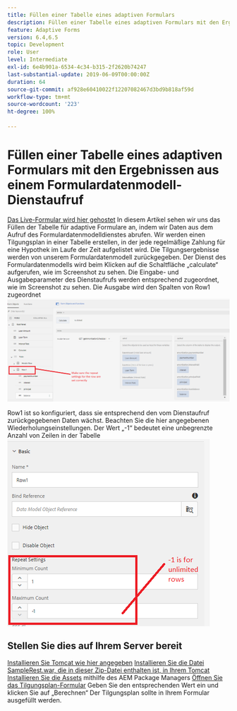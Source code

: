 ```yaml
---
title: Füllen einer Tabelle eines adaptiven Formulars
description: Füllen einer Tabelle eines adaptiven Formulars mit den Ergebnissen aus Formulardatenmodell-Dienstaufrufen
feature: Adaptive Forms
version: 6.4,6.5
topic: Development
role: User
level: Intermediate
exl-id: 6e4b901a-6534-4c34-b315-2f2620b74247
last-substantial-update: 2019-06-09T00:00:00Z
duration: 64
source-git-commit: af928e60410022f12207082467d3bd9b818af59d
workflow-type: tm+mt
source-wordcount: '223'
ht-degree: 100%

---
```


# Füllen einer Tabelle eines adaptiven Formulars mit den Ergebnissen aus einem Formulardatenmodell-Dienstaufruf

[Das Live-Formular wird hier gehostet](https://forms.enablementadobe.com/content/dam/formsanddocuments/amortization/jcr:content?wcmmode=disabled)
In diesem Artikel sehen wir uns das Füllen der Tabelle für adaptive Formulare an, indem wir Daten aus dem Aufruf des Formulardatenmodelldienstes abrufen. Wir werden einen Tilgungsplan in einer Tabelle erstellen, in der jede regelmäßige Zahlung für eine Hypothek im Laufe der Zeit aufgelistet wird. Die Tilgungsergebnisse werden von unserem Formulardatenmodell zurückgegeben. Der Dienst des Formulardatenmodells wird beim Klicken auf die Schaltfläche „calculate“ aufgerufen, wie im Screenshot zu sehen. Die Eingabe- und Ausgabeparameter des Dienstaufrufs werden entsprechend zugeordnet, wie im Screenshot zu sehen. Die Ausgabe wird den Spalten von Row1 zugeordnet
![clickevent](assets/amortization.PNG)

Row1 ist so konfiguriert, dass sie entsprechend den vom Dienstaufruf zurückgegebenen Daten wächst. Beachten Sie die hier angegebenen Wiederholungseinstellungen. Der Wert „-1“ bedeutet eine unbegrenzte Anzahl von Zeilen in der Tabelle
![Row1](assets/rowconfiguration.PNG)

## Stellen Sie dies auf Ihrem Server bereit

[Installieren Sie Tomcat wie hier angegeben](/help/forms/ic-print-channel-tutorial/set-up-tomcat.md)
[Installieren Sie die Datei SampleRest.war, die in dieser Zip-Datei enthalten ist, in Ihrem Tomcat](assets/sample-rest.zip)
[Installieren Sie die Assets](assets/amortizationschedule.zip) mithilfe des AEM Package Managers
[Öffnen Sie das Tilgungsplan-Formular](http://localhost:4502/content/dam/formsanddocuments/amortization/jcr:content?wcmmode=disabled)
Geben Sie den entsprechenden Wert ein und klicken Sie auf „Berechnen“
Der Tilgungsplan sollte in Ihrem Formular ausgefüllt werden.
